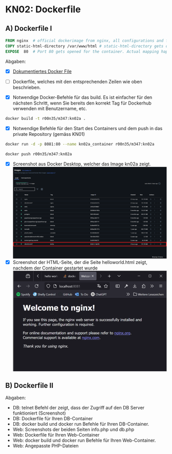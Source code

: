 # KN02: Dockerfile

## A) Dockerfile I

```dockerfile
FROM nginx  # official dockerimage from nginx, all configurations and functions 
COPY static-html-directory /var/www/html # static-html-directory gets copied to /var/www/html
EXPOSE 	80	# Port 80 gets opened for the container. Actual mapping happens when the container gets started(e.g. -p 8081:80)
```

Abgaben:

- [x] [Dokumentiertes Docker File](./KN02A/dockerfile)
- [ ]  Dockerfile, welches mit den entsprechenden Zeilen wie oben beschrieben.

- [x] Notwendige Docker-Befehle für das build. Es ist einfacher für den nächsten Schritt, wenn Sie bereits den korrekt Tag für Dockerhub verwenden mit Benutzername, etc.

```bash
docker build -t r00n35/m347:kn02a .
```
- [x] Notwendige Befehle für den Start des Containers und dem push in das private Repository (gemäss KN01)
```bash
docker run -d -p 8081:80 --name kn02a_container r00n35/m347:kn02a
```

```bash
docker push r00n35/m347:kn02a
```

- [x] Screenshot aus Docker Desktop, welcher das Image kn02a zeigt.
![Docker Desktop kn02a](../image/KN02_dd_kn02a.png)
- [x] Screenshot der HTML-Seite, der die Seite helloworld.html zeigt, nachdem der Container gestartet wurde
![nginx helloworld](../image/KN02a_nginx.png)

## B) Dockerfile II

Abgaben:

- DB: telnet Befehl der zeigt, dass der Zugriff auf den DB Server funktioniert (Screenshot)
- DB: Dockerfile für Ihren DB-Container
- DB: docker build und docker run Befehle für Ihren DB-Container.
- Web:  Screenshots der beiden Seiten info.php und db.php
- Web: Dockerfile für Ihren Web-Container
- Web: docker build und docker run Befehle für Ihren Web-Container.
- Web: Angepasste PHP-Dateien